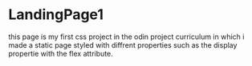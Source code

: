 # LandingPage1
this page is my first css project in the odin project curriculum in which i made a static page styled with diffrent properties such as the display propertie with the flex attribute.
